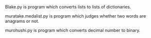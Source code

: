 Blake.py is program which converts lists to lists of dictionaries.

muratake.medalist.py is program which judges whether two words are anagrams or not.

murohushi.py is program which converts decimal number to binary.
